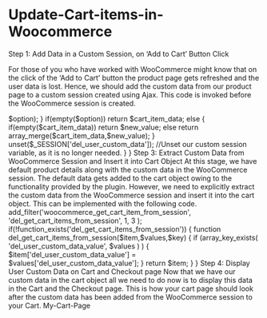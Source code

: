 # Update-Cart-items-in-Woocommerce

Step 1: Add Data in a Custom Session, on ‘Add to Cart’ Button Click

For those of you who have worked with WooCommerce might know that on the click of the ‘Add to Cart’ button the product page gets refreshed and the user data is lost. Hence, we should add the custom data from our product page to a custom session created using Ajax. This code is invoked before the WooCommerce session is created.

<?php
add_action('wp_ajax_del_add_user_custom_data_options', 'del_add_user_custom_data_options_callback');
add_action('wp_ajax_nopriv_del_add_user_custom_data_options', 'del_add_user_custom_data_options_callback');

function del_add_user_custom_data_options_callback()
{
      //Custom data - Sent Via AJAX post method
      $product_id = $_POST['id']; //This is product ID
      $user_custom_data_values =  $_POST['user_data']; //This is User custom value sent via AJAX
      session_start();
      $_SESSION['del_user_custom_data'] = $user_custom_data_values;
      die();
}
 
Step 2: Add Custom Data in WooCommerce Session

At this step, the WooCommerce session has been created and is now available for us to add our custom data. We use the following code to add the custom data from the session we have created into the WooCommerce session. At this step, our session is also unset since the data in it has been captured and it is not needed anymore.

add_filter('woocommerce_add_cart_item_data','del_add_item_data',1,2);

if(!function_exists('del_add_item_data'))
{
    function del_add_item_data($cart_item_data,$product_id)
    {
        /*Here, We are adding item in WooCommerce session with, del_user_custom_data_value name*/
        global $woocommerce;
        session_start();    
        if (isset($_SESSION['del_user_custom_data'])) {
            $option = $_SESSION['del_user_custom_data'];       
            $new_value = array('del_user_custom_data_value' => $option);
        }
        if(empty($option))
            return $cart_item_data;
        else
        {    
            if(empty($cart_item_data))
                return $new_value;
            else
                return array_merge($cart_item_data,$new_value);
        }
        unset($_SESSION['del_user_custom_data']); 
        //Unset our custom session variable, as it is no longer needed.
    }
}
Step 3: Extract Custom Data from WooCommerce Session and Insert it into Cart Object

At this stage, we have default product details along with the custom data in the WooCommerce session. The default data gets added to the cart object owing to the functionality provided by the plugin. However, we need to explicitly extract the custom data from the WooCommerce session and insert it into the cart object. This can be implemented with the following code.

add_filter('woocommerce_get_cart_item_from_session', 'del_get_cart_items_from_session', 1, 3 );
if(!function_exists('del_get_cart_items_from_session'))
{
    function del_get_cart_items_from_session($item,$values,$key)
    {
        if (array_key_exists( 'del_user_custom_data_value', $values ) )
        {
        $item['del_user_custom_data_value'] = $values['del_user_custom_data_value'];
        }       
        return $item;
    }
}
Step 4: Display User Custom Data on Cart and Checkout page

Now that we have our custom data in the cart object all we need to do now is to display this data in the Cart and the Checkout page. This is how your cart page should look after the custom data has been added from the WooCommerce session to your Cart. My-Cart-Page
